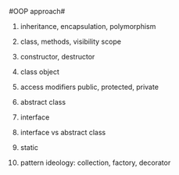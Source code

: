 #OOP approach#

1. inheritance, encapsulation, polymorphism

2. class, methods, visibility scope 

3. constructor, destructor 

4. class object 

5. access modifiers public, protected, private 

6. abstract class 

7. interface 

6. interface vs abstract class 

7. static 

8. pattern ideology: collection, factory, decorator 
